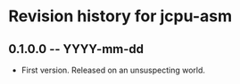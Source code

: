 # Revision history for jcpu-asm

## 0.1.0.0 -- YYYY-mm-dd

* First version. Released on an unsuspecting world.
